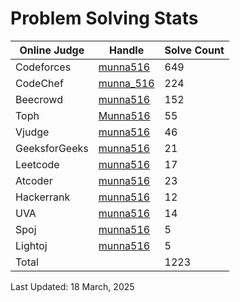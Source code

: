 # Problem Solving Stats


| Online Judge | Handle | Solve Count |
| -- | -------- | ----------- |
| Codeforces | [munna516](https://codeforces.com/profile/munna516) | 649 |
| CodeChef | [munna_516](https://www.codechef.com/users/munna_516) | 224 |
| Beecrowd | [munna516](https://www.beecrowd.com.br/judge/en/profile/713702) | 152 |
| Toph | [Munna516](https://toph.co/u/Munna516) | 55 | 
| Vjudge | [munna516](https://vjudge.net/user/munna516) | 46 | 
| GeeksforGeeks | [munna516](https://auth.geeksforgeeks.org/user/munna516/practice) | 21 | 
| Leetcode | [munna516](https://leetcode.com/munna516/) | 17 |
| Atcoder | [munna516](https://atcoder.jp/users/munna516) | 23 |
| Hackerrank | [munna516](https://www.hackerrank.com/munna516?hr_r=1) | 12 |
| UVA | [munna516](https://onlinejudge.org/index.php?option=com_onlinejudge&Itemid=15) | 14 |
| Spoj | [munna516](https://www.spoj.com/myaccount/) | 5 |
| Lightoj | [munna516](https://lightoj.com/user/munna516) | 5 |
| Total | | 1223 |


Last Updated: 18 March, 2025
